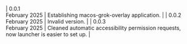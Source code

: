 | 0.0.1<br>February 2025 | Establishing macos-grok-overlay application. |
| 0.0.2<br>February 2025 | Invalid version. |
| 0.0.3<br>February 2025 | Cleaned automatic accessibility permission requests, <br> now launcher is easier to set up. |
